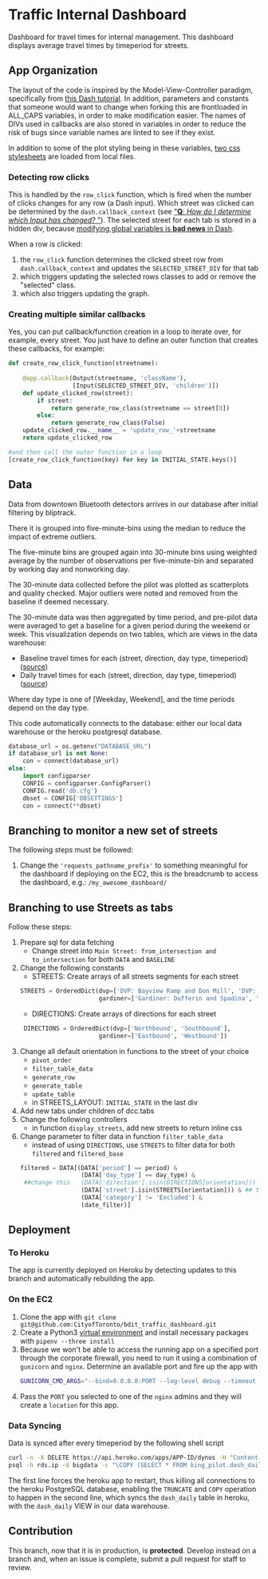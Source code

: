 # Traffic Internal Dashboard

Dashboard for travel times for internal management. This dashboard displays average travel times by timeperiod for streets.

## App Organization

The layout of the code is inspired by the Model-View-Controller paradigm, specifically from [this Dash tutorial](https://dev.to/alysivji/interactive-web-based-dashboards-in-python-5hf). In addition, parameters and constants that someone would want to change when forking this are frontloaded in ALL_CAPS variables, in order to make modification easier. The names of DIVs used in callbacks are also stored in variables in order to reduce the risk of bugs since variable names are linted to see if they exist.

In addition to some of the plot styling being in these variables, [two css stylesheets](https://github.com/CityofToronto/bdit_traffic_dashboard/tree/master/assets) are loaded from local files.

### Detecting row clicks

This is handled by the `row_click` function, which is fired when the number of
clicks changes for any row (a Dash input). Which street was clicked can be
determined by the `dash.callback_context` (see ["**Q**: _How do I determine which Input has changed?_
"](https://dash.plot.ly/faqs)). The selected street for each tab is stored
in a hidden div, because [modifying global variables
is **bad news** in Dash](https://plot.ly/dash/sharing-data-between-callbacks).

When a row is clicked:

1. the `row_click` function determines the clicked street row from
   `dash.callback_context` and updates the `SELECTED_STREET_DIV` for that tab
2. which triggers updating the selected rows classes to add or remove the
   "selected" class.
3. which also triggers updating the graph.

### Creating multiple similar callbacks

Yes, you can put callback/function creation in a loop to iterate over, for example, every street. You just have to define an outer function that creates these callbacks, for example:

```python
def create_row_click_function(streetname):
    
    @app.callback(Output(streetname, 'className'),
                  [Input(SELECTED_STREET_DIV, 'children')])
    def update_clicked_row(street):
        if street:
            return generate_row_class(streetname == street[0])
        else:
            return generate_row_class(False)
    update_clicked_row.__name__ = 'update_row_'+streetname
    return update_clicked_row

#and then call the outer function in a loop
[create_row_click_function(key) for key in INITIAL_STATE.keys()]
```

## Data

Data from downtown Bluetooth detectors arrives in our database after initial filtering by bliptrack.

There it is grouped into five-minute-bins using the median to reduce the impact of extreme outliers.

The five-minute bins are grouped again into 30-minute bins using weighted average by the number of observations per five-minute-bin and separated by working day and nonworking day.

The 30-minute data collected before the pilot was plotted as scatterplots and quality checked. Major outliers were noted and removed from the baseline if deemed necessary.

The 30-minute data was then aggregated by time period, and pre-pilot data were averaged to get a baseline for a given period during the weekend or week.
This visualization depends on two tables, which are views in the data warehouse:

 - Baseline travel times for each (street, direction, day type, timeperiod)  ([source](https://github.com/CityofToronto/bdit_king_pilot_dashboard/blob/data_pipeline/bluetooth/sql/create-view-dash_baseline.sql))
 - Daily travel times for each (street, direction, day type, timeperiod) ([source](https://github.com/CityofToronto/bdit_king_pilot_dashboard/blob/data_pipeline/bluetooth/sql/create-view-dash_daily.sql))

Where day type is one of [Weekday, Weekend], and the time periods depend on the day type.

This code automatically connects to the database: either our local data warehouse or the heroku postgresql database. 

```python
database_url = os.getenv("DATABASE_URL")
if database_url is not None:
    con = connect(database_url)
else:
    import configparser
    CONFIG = configparser.ConfigParser()
    CONFIG.read('db.cfg')
    dbset = CONFIG['DBSETTINGS']
    con = connect(**dbset)
```

## Branching to monitor a new set of streets

The following steps must be followed:

1. Change the `'requests_pathname_prefix'` to something meaningful for the
   dashboard if deploying on the EC2, this is the breadcrumb to access the
   dashboard, e.g.: `/my_awesome_dashboard/`



## Branching to use Streets as tabs

Follow these steps:

1. Prepare sql for data fetching
   - Change street into `Main Street: from_intersection and to_intersection` for both `DATA` and `BASELINE`
2. Change the following constants
   - STREETS: Create arrays of all streets segments for each street 
   ```python
   STREETS = OrderedDict(dvp=['DVP: Bayview Ramp and Don Mill', 'DVP: Don Mills and Wynford'],
                         gardiner=['Gardiner: Dufferin and Spadina', 'Gardiner: Grand and Dufferin'])
   ```                      
   - DIRECTIONS: Create arrays of directions for each street
   ```python
    DIRECTIONS = OrderedDict(dvp=['Northbound', 'Southbound'],
                         gardiner=['Eastbound', 'Westbound'])
   ```
3. Change all default orientation in functions to the street of your choice
   - `pivot_order`
   - `filter_table_data`
   - `generate_row`
   - `generate_table`
   - `update_table`
   - in STREETS_LAYOUT: `INITIAL_STATE` in the last div 
4. Add new tabs under children of dcc.tabs
5. Change the following controllers
   - in function `display_streets`, add new streets to return inline css
6. Change parameter to filter data in function `filter_table_data`
   - instead of using `DIRECTIONS`, use `STREETS` to filter data for both `filtered` and `filtered_base`
   ```python
   filtered = DATA[(DATA['period'] == period) &
                    (DATA['day_type'] == day_type) &
    ##change this   (DATA['direction'].isin(DIRECTIONS[orientation])) & 
                    (DATA['street'].isin(STREETS[orientation])) & ## to this
                    (DATA['category'] != 'Excluded') &
                    (date_filter)]
   ```

## Deployment

### To Heroku

The app is currently deployed on Heroku by detecting updates to this branch and
automatically rebuilding the app.

### On the EC2

1. Clone the app with `git clone
   git@github.com:CityofToronto/bdit_traffic_dashboard.git`
2. Create a Python3 [virtual environment](https://docs.pipenv.org/en/latest/)
   and install necessary packages with `pipenv --three install`
3. Because we won't be able to access the running app on a specified port
   through the corporate firewall, you
   need to run it using a combination of `gunicorn` and `nginx`. Determine an
   available port and fire up the app with
   ```bash
   GUNICORN_CMD_ARGS="--bind=0.0.0.0:PORT --log-level debug --timeout 90" gunicorn  app:server
   ```
4. Pass the `PORT` you selected to one of the `nginx` admins and they will
   create a `location` for this app. 

### Data Syncing

Data is synced after every timeperiod by the following shell script

```bash
curl -n -X DELETE https://api.heroku.com/apps/APP-ID/dynos -H "Content-Type: application/json" -H "Accept: application/vnd.heroku+json; version=3"
psql -h rds.ip -d bigdata -c "\COPY (SELECT * FROM king_pilot.dash_daily) TO STDOUT WITH (HEADER FALSE);" | psql     postgres://username:password@heroku.database.uri:5432/database -c "TRUNCATE king_pilot.dash_daily; COPY king_pilot.dash_daily FROM STDIN;"
```

The first line forces the heroku app to restart, thus killing all connections to the heroku PostgreSQL database, enabling the `TRUNCATE` and `COPY` operation to happen in the second line, which syncs the `dash_daily` table in heroku, with the `dash_daily` VIEW in our data warehouse.

## Contribution

This branch, now that it is in production, is **protected**. Develop instead on a branch and, when an issue is complete, submit a pull request for staff to review.
